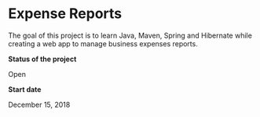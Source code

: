 # Expense Reports

The goal of this project is to learn Java, Maven, Spring and Hibernate while creating a web app to manage business expenses reports.

**Status of the project**

Open

**Start date**

December 15, 2018
